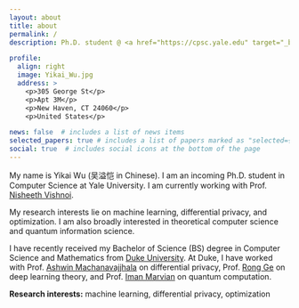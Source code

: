 ```yaml
---
layout: about
title: about
permalink: /
description: Ph.D. student @ <a href="https://cpsc.yale.edu" target="_blank">Department of Computer Science</a>, <a href="https://www.yale.edu" target="_blank">Yale University</a> 

profile:
  align: right
  image: Yikai_Wu.jpg
  address: >
    <p>305 George St</p>
    <p>Apt 3M</p>
    <p>New Haven, CT 24060</p>
    <p>United States</p>

news: false  # includes a list of news items
selected_papers: true # includes a list of papers marked as "selected={true}"
social: true  # includes social icons at the bottom of the page
---
```


My name is Yikai Wu <a href="https://www.name-coach.com/yikai-wu" target="_blank" title="NameCoach"><i class="fas fa-volume-up"></i></a> (吴溢恺 in Chinese). I am an incoming Ph.D. student in Computer Science at Yale University. I am currently working with Prof. <a href="https://www.cs.yale.edu/homes/vishnoi/Home.html" target="_blank">Nisheeth Vishnoi</a>.

My research interests lie on machine learning, differential privacy, and optimization. I am also broadly interested in theoretical computer science and quantum information science.

I have recently received my Bachelor of Science (BS) degree in Computer Science and Mathematics from <a href="https://www.duke.edu" target="_blank">Duke University</a>. At Duke, I have worked with Prof. <a href="https://users.cs.duke.edu/~ashwin/" target="_blank">Ashwin Machanavajjhala</a> on differential privacy, Prof. <a href="https://users.cs.duke.edu/~rongge/" target="_blank">Rong Ge</a> on deep learning theory, and Prof. <a href="https://sites.duke.edu/marvian/" target="_blank">Iman Marvian</a> on quantum computation.

**Research interests:** machine learning, differential privacy, optimization
